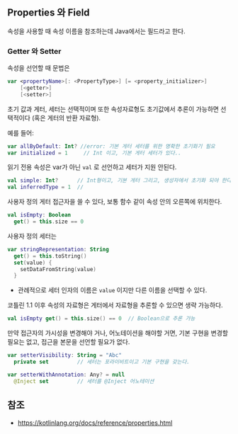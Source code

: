 ## Properties 와 Field

속성을 사용할 때 속성 이름을 참조하는데 Java에서는 필드라고 한다.


### Getter 와 Setter

속성을 선언할 때 문법은 

```kt
var <propertyName>[: <PropertyType>] [= <property_initializer>]
    [<getter>]
    [<setter>]
```

초기 값과 게터, 세터는 선택적이며 또한 속성자료형도 초기값에서 추론이 가능하면 선택적이다 (혹은 게터의 반환 자료형).

예를 들어:

```kt
var allByDefault: Int? //error: 기본 게터 세터를 위한 명확한 초기화기 필요
var initialized = 1     // Int 이고, 기본 게터 세터가 있다..
```

읽기 전용 속성은 var가 아닌 `val` 로 선언하고 세터가 지원 안된다.

```kt
val simple: Int?      // Int형이고, 기본 게터 그리고, 생성자에서 초기화 되야 한다.
val inferredType = 1  // 
```

사용자 정의 게터 접근자을 쓸 수 있다, 보통 함수 같이 속성 안의 오른쪽에 위치한다.

```kt
val isEmpty: Boolean
  get() = this.size == 0
```

사용자 정의 세터는

```kt
var stringRepresentation: String
  get() = this.toString()
  set(value) {
    setDataFromString(value)
  }
```
 - 관례적으로 세터 인자의 이름은 `value` 이지만 다른 이름을 선택할 수 있다.

코틀린 1.1 이후 속성의 자료형은 게터에서 자료형을 추론할 수 있으면 생략 가능하다.

```kt
val isEmpty get() = this.size() == 0  // Boolean으로 추론 가능
```

만약 접근자의 가시성을 변경해야 거나, 어노테이션을 해야할 거면, 기본 구현을 변경할 필요는 없고, 접근을 본문을 선언할 필요가 없다.

```kt
var setterVisibility: String = "Abc"
  private set         // 세터는 포라이비트이고 기본 구현을 갖는다.

var setterWithAnnotation: Any? = null
  @Inject set         // 세터를 @Inject 어노테이션
```







## 참조
 - https://kotlinlang.org/docs/reference/properties.html